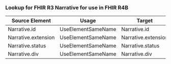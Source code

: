 ### Lookup for FHIR R3 Narrative for use in FHIR R4B

| Source Element | Usage | Target |
| -------------- | ----- | ------ |
| Narrative.id | UseElementSameName | Narrative.id |
| Narrative.extension | UseElementSameName | Narrative.extension |
| Narrative.status | UseElementSameName | Narrative.status |
| Narrative.div | UseElementSameName | Narrative.div |
